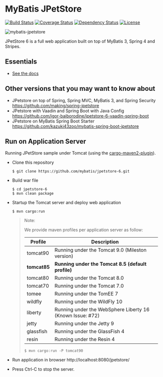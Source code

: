 MyBatis JPetStore
=================

[![Build Status](https://travis-ci.org/mybatis/jpetstore-6.svg?branch=master)](https://travis-ci.org/mybatis/jpetstore-6)
[![Coverage Status](https://coveralls.io/repos/github/mybatis/jpetstore-6/badge.svg?branch=master)](https://coveralls.io/github/mybatis/jpetstore-6?branch=master)
[![Dependency Status](https://www.versioneye.com/user/projects/5619aafaa193340f320005fe/badge.svg?style=flat)](https://www.versioneye.com/user/projects/5619aafaa193340f320005fe)
[![License](http://img.shields.io/:license-apache-brightgreen.svg)](http://www.apache.org/licenses/LICENSE-2.0.html)

![mybatis-jpetstore](http://mybatis.github.io/images/mybatis-logo.png)

JPetStore 6 is a full web application built on top of MyBatis 3, Spring 4 and Stripes.

Essentials
----------

* [See the docs](http://www.mybatis.org/jpetstore-6)

## Other versions that you may want to know about

- JPetstore on top of Spring, Spring MVC, MyBatis 3, and Spring Security https://github.com/making/spring-jpetstore
- JPetstore with Vaadin and Spring Boot with Java Config https://github.com/igor-baiborodine/jpetstore-6-vaadin-spring-boot
- JPetstore on MyBatis Spring Boot Starter https://github.com/kazuki43zoo/mybatis-spring-boot-jpetstore

## Run on Application Server
Running JPetStore sample under Tomcat (using the [cargo-maven2-plugin](https://codehaus-cargo.github.io/cargo/Maven2+plugin.html)).

- Clone this repository

  ```
  $ git clone https://github.com/mybatis/jpetstore-6.git
  ```

- Build war file

  ```
  $ cd jpetstore-6
  $ mvn clean package
  ```

- Startup the Tomcat server and deploy web application

  ```
  $ mvn cargo:run
  ```

  > Note:
  >
  > We provide maven profiles per application server as follow:
  >
  > | Profile   | Description |
  > | --------- | ----------- |
  > | tomcat90  | Running under the Tomcat 9.0 (Mileston version) |
  > | **tomcat85**  | **Running under the Tomcat 8.5 (default profile)** |
  > | tomcat80  | Running under the Tomcat 8.0 |
  > | tomcat70  | Running under the Tomcat 7.0 |
  > | tomee     | Running under the TomEE 7 |
  > | wildfly   | Running under the WildFly 10 |
  > | liberty   | Running under the WebSphere Liberty 16 (Known Issue: #72) |
  > | jetty     | Running under the Jetty 9 |
  > | glassfish | Running under the GlassFish 4 |
  > | resin     | Running under the Resin 4 |
  >
  > ```
  > $ mvn cargo:run -P tomcat90
  > ```

- Run application in browser http://localhost:8080/jpetstore/ 
- Press Ctrl-C to stop the server.
